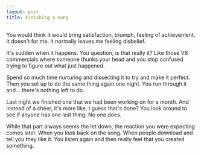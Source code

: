 ```yaml
---
layout: post
title: Finishing a song
---
```

You would think it would bring satisfaction, triumph, feeling of achievement. It doesn't for me. It normally leaves me feeling disbelief. 

It's sudden when it happens. You question, is that really it? Like those V8 commercials where someone thunks your head and you stop confused trying to figure out what just happened. 

Spend so much time nurturing and dissecting it to try and make it perfect. Then you set up to do the same thing again one night. You run through it and... there's nothing left to do.

Last night we finished one that we had been working on for a month. And instead of a cheer, it's more like, I guess that's done? You look around to see if anyone has one last thing. No one does.

While that part always seems the let down, the reaction you were expecting comes later. When you look back on the song. When people download and tell you they like it. You listen again and then really feel that you created something. 